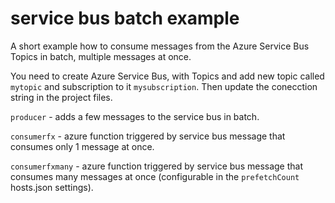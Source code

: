 # service bus batch example

A short example how to consume messages from the Azure Service Bus Topics in batch, multiple messages at once.

You need to create Azure Service Bus, with Topics and add new topic called `mytopic` and subscription to it `mysubscription`. Then update the conecction string in the project files.

`producer` - adds a few messages to the service bus in batch.

`consumerfx` - azure function triggered by service bus message that consumes only 1 message at once.

`consumerfxmany` - azure function triggered by service bus message that consumes many messages at once (configurable in the `prefetchCount` hosts.json settings).
